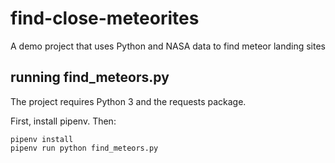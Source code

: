 # find-close-meteorites
A demo project that uses Python and NASA data to find meteor landing sites

## running find_meteors.py

The project requires Python 3 and the requests package.

First, install pipenv. Then:

```
pipenv install
pipenv run python find_meteors.py
```
